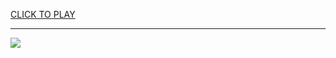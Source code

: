 
<a href="https://premium76.site?title=clustertruck_unblocked_games&ref=13M">CLICK TO PLAY</a></h3>
<hr>

<a href="https://premium76.site?title=clustertruck_unblocked_games&ref=13M"><img src="https://clearcache.store/games.png"></a>


